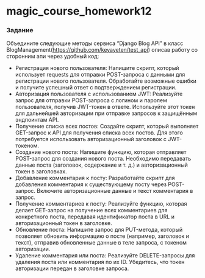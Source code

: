 # magic_course_homework12


### Задание

Объедините следующие методы сервиса “Django Blog API”  в класс BlogManagement(https://github.com/keyayeten/test_api) описав работу со сторонним апи через удобный код:
- Регистрация нового пользователя: Напишите скрипт, который использует requests для отправки POST-запроса с данными для регистрации нового пользователя. Обработайте возможные ошибки и получите успешный ответ с подтверждением регистрации.
- Авторизация пользователя с использованием JWT: Реализуйте запрос для отправки POST-запроса с логином и паролем пользователя, получив JWT-токен в ответе. Используйте этот токен для дальнейшей авторизации при отправке запросов к защищённым эндпоинтам API.
- Получение списка всех постов: Создайте скрипт, который выполняет GET-запрос к API для получения списка всех постов. Для этого потребуется использовать авторизационный заголовок с JWT-токеном.
- Создание нового поста: Напишите функцию, которая отправляет POST-запрос для создания нового поста. Необходимо передавать данные поста (заголовок, содержание и т. д.) и авторизационный токен в заголовках.
- Добавление комментария к посту: Разработайте скрипт для добавления комментария к существующему посту через POST-запрос. Включите авторизационные данные и текст комментария в запрос.
- Получение комментариев к посту: Реализуйте функцию, которая делает GET-запрос на получение всех комментариев для конкретного поста, передавая идентификатор поста в URL и авторизационный токен в заголовке.
- Обновление поста: Напишите запрос для PUT-метода, который позволяет обновить информацию о посте (например, заголовок и текст), отправив обновленные данные в теле запроса, с токеном авторизации.
- Удаление комментария или поста: Реализуйте DELETE-запросы для удаления поста или комментария по их ID. Убедитесь, что токен авторизации передан в заголовке запроса.
